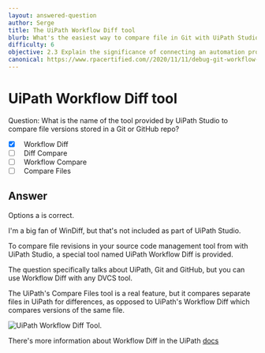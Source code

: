 ```yaml
---
layout: answered-question
author: Serge
title: The UiPath Workflow Diff tool
blurb: What's the easiest way to compare file in Git with UiPath Studio?
difficulty: 6
objective: 2.3 Explain the significance of connecting an automation project to the version control solution
canonical: https://www.rpacertified.com//2020/11/11/debug-git-workflow-diff.html
---
```

<h1>UiPath Workflow Diff tool</h1>

Question: What is the name of the tool provided by UiPath Studio to compare file versions stored in a Git or GitHub repo?

- [x] &nbsp;  Workflow Diff
- [ ] &nbsp;  Diff Compare
- [ ] &nbsp;  Workflow Compare
- [ ] &nbsp;  Compare Files

## Answer

Options a is correct.

I'm a big fan of WinDiff, but that's not included as part of UiPath Studio.

To compare file revisions in your source code management tool from with UiPath Studio, a special tool named UiPath Workflow Diff is provided.

The question specifically talks about UiPath, Git and GitHub, but you can use Workflow Diff with any DVCS tool.

The UiPath's Compare Files tool is a real feature, but it compares separate files in UiPath for differences, as opposed to UiPath's Workflow Diff which compares versions of the same file.

<img src="https://files.readme.io/ff48668-File_Diff.png" class="img-fluid" alt="UiPath Workflow Diff Tool.">

There's more information about Workflow Diff in the UiPath <a href="https://docs.uipath.com/studio/docs/using-file-diff">docs</a>
